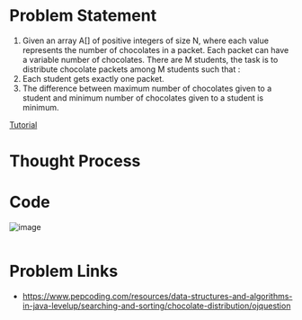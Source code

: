 # Problem Statement
1. Given an array A[] of positive integers of size N, where each value represents the number of chocolates in a packet. Each packet can have a variable number of chocolates. There are M students, the task is to distribute chocolate packets among M students such that :
2. Each student gets exactly one packet.
3. The difference between maximum number of chocolates given to a student and minimum number of chocolates given to a student is minimum.

[Tutorial](https://www.youtube.com/watch?v=50nn3bA1BT4&list=PL-Jc9J83PIiHhXKonZxk7gbEWsmSYP5kq&index=21)

# Thought Process

# Code

![image](https://user-images.githubusercontent.com/10897423/135727318-2365ed5d-08e9-4d66-b61f-6b460ae494e8.png)

```cpp

```

# Problem Links
- https://www.pepcoding.com/resources/data-structures-and-algorithms-in-java-levelup/searching-and-sorting/chocolate-distribution/ojquestion

